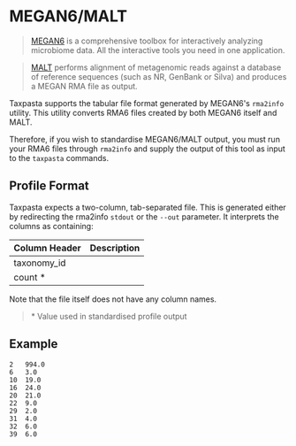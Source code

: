 # MEGAN6/MALT

> [MEGAN6](https://uni-tuebingen.de/en/fakultaeten/mathematisch-naturwissenschaftliche-fakultaet/fachbereiche/informatik/lehrstuehle/algorithms-in-bioinformatics/software/megan6/) is a comprehensive toolbox for interactively analyzing microbiome data. All the interactive tools you need in one application.

> [MALT](https://uni-tuebingen.de/fakultaeten/mathematisch-naturwissenschaftliche-fakultaet/fachbereiche/informatik/lehrstuehle/algorithms-in-bioinformatics/software/malt/) performs alignment of metagenomic reads against a database of reference sequences (such as NR, GenBank or Silva) and produces a MEGAN RMA file as output.

Taxpasta supports the tabular file format generated by MEGAN6's `rma2info` utility. This utility converts RMA6 files created by both MEGAN6 itself and MALT.

Therefore, if you wish to standardise MEGAN6/MALT output, you must run your RMA6 files through `rma2info` and supply the output of this tool as input to the `taxpasta` commands.

## Profile Format

Taxpasta expects a two-column, tab-separated file. This is generated either by redirecting the rma2info `stdout` or the `--out` parameter. It interprets the columns as containing:

| Column Header | Description |
| ------------- | ----------- |
| taxonomy_id   |             |
| count \*      |             |

Note that the file itself does not have any column names.

> \* Value used in standardised profile output

## Example

```text
2	994.0
6	3.0
10	19.0
16	24.0
20	21.0
22	9.0
29	2.0
31	4.0
32	6.0
39	6.0
```
